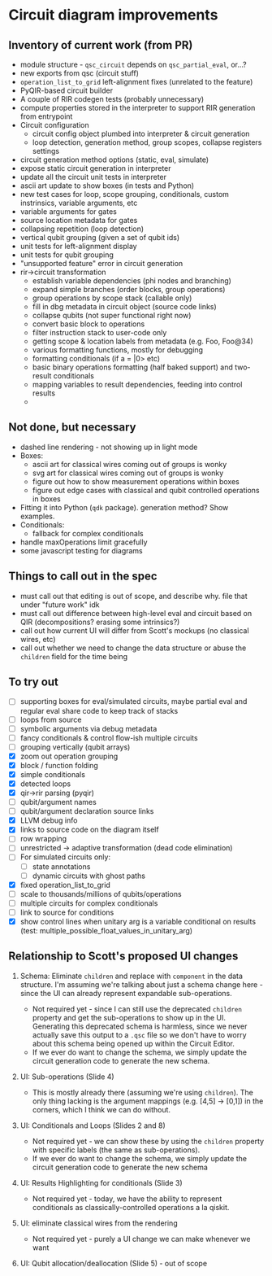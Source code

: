 # Circuit diagram improvements

## Inventory of current work (from PR)

- module structure - `qsc_circuit` depends on `qsc_partial_eval`, or...?
- new exports from qsc (circuit stuff)
- `operation_list_to_grid` left-alignment fixes (unrelated to the feature)
- PyQIR-based circuit builder
- A couple of RIR codegen tests (probably unnecessary)
- compute properties stored in the interpreter to support RIR generation from entrypoint
- Circuit configuration
  - circuit config object plumbed into interpreter & circuit generation
  - loop detection, generation method, group scopes, collapse registers settings
- circuit generation method options (static, eval, simulate)
- expose static circuit generation in interpreter
- update all the circuit unit tests in interpreter
- ascii art update to show boxes (in tests and Python)
- new test cases for loop, scope grouping, conditionals, custom instrinsics, variable arguments, etc
- variable arguments for gates
- source location metadata for gates
- collapsing repetition (loop detection)
- vertical qubit grouping (given a set of qubit ids)
- unit tests for left-alignment display
- unit tests for qubit grouping
- "unsupported feature" error in circuit generation
- rir->circuit transformation
  - establish variable dependencies (phi nodes and branching)
  - expand simple branches (order blocks, group operations)
  - group operations by scope stack (callable only)
  - fill in dbg metadata in circuit object (source code links)
  - collapse qubits (not super functional right now)
  - convert basic block to operations
  - filter instruction stack to user-code only
  - getting scope & location labels from metadata (e.g. Foo, Foo@34)
  - various formatting functions, mostly for debugging
  - formatting conditionals (if a = |0> etc)
  - basic binary operations formatting (half baked support) and two-result conditionals
  - mapping variables to result dependencies, feeding into control results
  -

## Not done, but necessary

- dashed line rendering - not showing up in light mode
- Boxes:
  - ascii art for classical wires coming out of groups is wonky
  - svg art for classical wires coming out of groups is wonky
  - figure out how to show measurement operations within boxes
  - figure out edge cases with classical and qubit controlled operations in boxes
- Fitting it into Python (`qdk` package). generation method? Show examples.
- Conditionals:
  - fallback for complex conditionals
- handle maxOperations limit gracefully
- some javascript testing for diagrams

## Things to call out in the spec

- must call out that editing is out of scope, and describe why. file that under "future work" idk
- must call out difference between high-level eval and circuit based on QIR (decompositions? erasing some intrinsics?)
- call out how current UI will differ from Scott's mockups (no classical wires, etc)
- call out whether we need to change the data structure or abuse the `children` field for the time being

## To try out

- [ ] supporting boxes for eval/simulated circuits, maybe partial eval and regular eval share code to keep track of stacks
- [ ] loops from source
- [ ] symbolic arguments via debug metadata
- [ ] fancy conditionals & control flow-ish multiple circuits
- [ ] grouping vertically (qubit arrays)
- [x] zoom out operation grouping
- [x] block / function folding
- [x] simple conditionals
- [x] detected loops
- [x] qir->rir parsing (pyqir)
- [ ] qubit/argument names
- [ ] qubit/argument declaration source links
- [x] LLVM debug info
- [x] links to source code on the diagram itself
- [ ] row wrapping
- [ ] unrestricted -> adaptive transformation (dead code elimination)
- [ ] For simulated circuits only:
  - [ ] state annotations
  - [ ] dynamic circuits with ghost paths
- [x] fixed operation_list_to_grid
- [ ] scale to thousands/millions of qubits/operations
- [ ] multiple circuits for complex conditionals
- [ ] link to source for conditions
- [x] show control lines when unitary arg is a variable conditional on results (test: multiple_possible_float_values_in_unitary_arg)

## Relationship to Scott's proposed UI changes

1. Schema: Eliminate `children` and replace with `component` in the data structure. I'm assuming we're talking about just a schema change here - since the UI can already represent expandable sub-operations.

   - Not required yet - since I can still use the deprecated `children` property and get the sub-operations to show up in the UI. Generating this deprecated schema is harmless, since we never actually save this output to a `.qsc` file so we don't have to worry about this schema being opened up within the Circuit Editor.
   - If we ever do want to change the schema, we simply update the circuit generation code to generate the new schema.

2. UI: Sub-operations (Slide 4)

   - This is mostly already there (assuming we're using `children`). The only thing lacking is the argument mappings (e.g. [4,5] -> [0,1]) in the corners, which I think we can do without.

3. UI: Conditionals and Loops (Slides 2 and 8)

   - Not required yet - we can show these by using the `children` property with specific labels (the same as sub-operations).
   - If we ever do want to change the schema, we simply update the circuit generation code to generate the new schema

4. UI: Results Highlighting for conditionals (Slide 3)

   - Not required yet - today, we have the ability to represent conditionals as classically-controlled operations a la qiskit.

5. UI: eliminate classical wires from the rendering

   - Not required yet - purely a UI change we can make whenever we want

6. UI: Qubit allocation/deallocation (Slide 5) - out of scope
